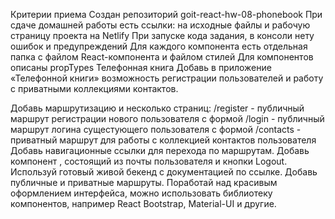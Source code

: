 Критерии приема
Создан репозиторий goit-react-hw-08-phonebook
При сдаче домашней работы есть ссылки: на исходные файлы и рабочую страницу проекта на Netlify
При запуске кода задания, в консоли нету ошибок и предупреждений
Для каждого компонента есть отдельная папка с файлом React-компонента и файлом стилей
Для компонентов описаны propTypes
Телефонная книга
Добавь в приложение «Телефонной книги» возможность регистрации пользователей и работу с приватными коллекциями контактов.

Добавь маршрутизацию и несколько страниц:
/register - публичный маршрут регистрации нового пользователя с формой
/login - публичный маршрут логина сущестующего пользователя с формой
/contacts - приватный маршрут для работы с коллекцией контактов пользователя
Добавь навигационные ссылки для перехода по маршрутам.
Добавь компонент <UserMenu>, состоящий из почты пользователя и кнопки Logout.
Используй готовый живой бекенд с документацией по ссылке.
Добавь публичные и приватные маршруты.
Поработай над красивым оформлением интерфейса, можно использовать библиотеку компонентов, например React Bootstrap, Material-UI и другие.